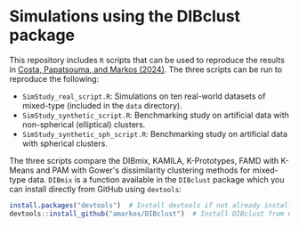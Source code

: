 # Simulations using the DIBclust package

This repository includes `R` scripts that can be used to reproduce the results in [Costa, Papatsouma, and Markos (2024)](https://arxiv.org/abs/2407.03389). The three scripts can be run to reproduce the following:

- `SimStudy_real_script.R`: Simulations on ten real-world datasets of mixed-type (included in the `data` directory).
- `SimStudy_synthetic_script.R`: Benchmarking study on artificial data with non-spherical (elliptical) clusters.
- `SimStudy_synthetic_sph_script.R`: Benchmarking study on artificial data with spherical clusters.

The three scripts compare the DIBmix, KAMILA, K-Prototypes, FAMD with K-Means and PAM with Gower's dissimilarity clustering methods for mixed-type data. `DIBmix` is a function available in the `DIBclust` package which you can install directly from GitHub using `devtools`:

```r
install.packages("devtools")  # Install devtools if not already installed
devtools::install_github("amarkos/DIBclust")  # Install DIBclust from GitHub
```
